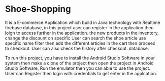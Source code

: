 # Shoe-Shopping


It is a E-commerce Application which build in Java technology with Realtime firebase database,
in this project user can register in the application then loign to access further in the application. 
the new products in the inventory, change the discount on specific User can search the shoe article use 
specific name filter then add the different articles in the cart then proceed to checkout. 
User can also check the history after checkout. database.

To run this project, you have to install the Android Studio Software in your system then make a clone of the project
then open the project in Android Studio Software, Run the emulator then you can able to use the project.
User can Register then login with credentials to get enter in the applcation.
